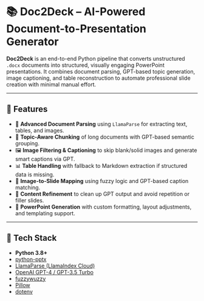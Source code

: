 # 📚 Doc2Deck – AI-Powered Document-to-Presentation Generator

**Doc2Deck** is an end-to-end Python pipeline that converts unstructured `.docx` documents into structured, visually engaging PowerPoint presentations. It combines document parsing, GPT-based topic generation, image captioning, and table reconstruction to automate professional slide creation with minimal manual effort.

---

## 🚀 Features

- 📄 **Advanced Document Parsing** using `LlamaParse` for extracting text, tables, and images.
- 🧠 **Topic-Aware Chunking** of long documents with GPT-based semantic grouping.
- 🖼️ **Image Filtering & Captioning** to skip blank/solid images and generate smart captions via GPT.
- 📊 **Table Handling** with fallback to Markdown extraction if structured data is missing.
- 🎯 **Image-to-Slide Mapping** using fuzzy logic and GPT-based caption matching.
- 🧹 **Content Refinement** to clean up GPT output and avoid repetition or filler slides.
- 🎨 **PowerPoint Generation** with custom formatting, layout adjustments, and templating support.

---

## 🧩 Tech Stack

- **Python 3.8+**
- [python-pptx](https://github.com/scanny/python-pptx)
- [LlamaParse (LlamaIndex Cloud)](https://llamahub.ai/)
- [OpenAI GPT-4 / GPT-3.5 Turbo](https://openai.com/)
- [fuzzywuzzy](https://github.com/seatgeek/fuzzywuzzy)
- [Pillow](https://pillow.readthedocs.io/)
- [dotenv](https://pypi.org/project/python-dotenv/)

